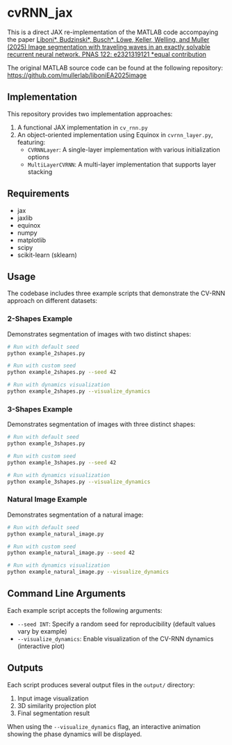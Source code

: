 # cvRNN_jax 

This is a direct JAX re-implementation of the MATLAB code accompaying the paper [Liboni*, Budzinski*, Busch*, Löwe, Keller, Welling, and Muller (2025) Image segmentation with traveling waves in an exactly solvable recurrent neural network. PNAS 122: e2321319121 *equal contribution](https://www.pnas.org/doi/10.1073/pnas.2321319121)

The original MATLAB source code can be found at the following repository: https://github.com/mullerlab/liboniEA2025image

## Implementation

This repository provides two implementation approaches:
1. A functional JAX implementation in `cv_rnn.py`
2. An object-oriented implementation using Equinox in `cvrnn_layer.py`, featuring:
   - `CVRNNLayer`: A single-layer implementation with various initialization options
   - `MultiLayerCVRNN`: A multi-layer implementation that supports layer stacking

## Requirements

- jax
- jaxlib
- equinox
- numpy
- matplotlib
- scipy
- scikit-learn (sklearn)

## Usage

The codebase includes three example scripts that demonstrate the CV-RNN approach on different datasets:

### 2-Shapes Example

Demonstrates segmentation of images with two distinct shapes:

```bash
# Run with default seed
python example_2shapes.py

# Run with custom seed
python example_2shapes.py --seed 42

# Run with dynamics visualization
python example_2shapes.py --visualize_dynamics
```

### 3-Shapes Example

Demonstrates segmentation of images with three distinct shapes:

```bash
# Run with default seed
python example_3shapes.py

# Run with custom seed
python example_3shapes.py --seed 42

# Run with dynamics visualization
python example_3shapes.py --visualize_dynamics
```

### Natural Image Example

Demonstrates segmentation of a natural image:

```bash
# Run with default seed
python example_natural_image.py

# Run with custom seed
python example_natural_image.py --seed 42

# Run with dynamics visualization
python example_natural_image.py --visualize_dynamics
```

## Command Line Arguments

Each example script accepts the following arguments:

- `--seed INT`: Specify a random seed for reproducibility (default values vary by example)
- `--visualize_dynamics`: Enable visualization of the CV-RNN dynamics (interactive plot)

## Outputs

Each script produces several output files in the `output/` directory:

1. Input image visualization
2. 3D similarity projection plot
3. Final segmentation result

When using the `--visualize_dynamics` flag, an interactive animation showing the phase dynamics will be displayed.

